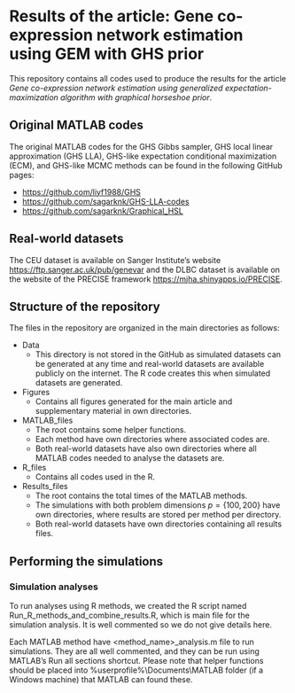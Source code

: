 
# Results of the article: Gene co-expression network estimation using GEM with GHS prior

This repository contains all codes used to produce the results for the
article *Gene co-expression network estimation using generalized
expectation-maximization algorithm with graphical horseshoe prior*.

## Original MATLAB codes

The original MATLAB codes for the GHS Gibbs sampler, GHS local linear
approximation (GHS LLA), GHS-like expectation conditional maximization
(ECM), and GHS-like MCMC methods can be found in the following GitHub
pages:

- <https://github.com/liyf1988/GHS>
- <https://github.com/sagarknk/GHS-LLA-codes>
- <https://github.com/sagarknk/Graphical_HSL>

## Real-world datasets

The CEU dataset is available on Sanger Institute’s website
<https://ftp.sanger.ac.uk/pub/genevar> and the DLBC dataset is available
on the website of the PRECISE framework
<https://mjha.shinyapps.io/PRECISE>.

## Structure of the repository

The files in the repository are organized in the main directories as
follows:

- Data
  - This directory is not stored in the GitHub as simulated datasets can
    be generated at any time and real-world datasets are available
    publicly on the internet. The R code creates this when simulated
    datasets are generated.
- Figures
  - Contains all figures generated for the main article and
    supplementary material in own directories.
- MATLAB_files
  - The root contains some helper functions.
  - Each method have own directories where associated codes are.
  - Both real-world datasets have also own directories where all MATLAB
    codes needed to analyse the datasets are.
- R_files
  - Contains all codes used in the R.
- Results_files
  - The root contains the total times of the MATLAB methods.
  - The simulations with both problem dimensions $p = \{100, 200\}$ have
    own directories, where results are stored per method per directory.
  - Both real-world datasets have own directories containing all results
    files.

## Performing the simulations

### Simulation analyses

To run analyses using R methods, we created the R script named
Run_R_methods_and_combine_results.R, which is main file for the
simulation analysis. It is well commented so we do not give details
here.

Each MATLAB method have <method_name>\_analysis.m file to run
simulations. They are all well commented, and they can be run using
MATLAB’s Run all sections shortcut. Please note that helper functions
should be placed into %userprofile%\Documents\MATLAB folder (if a
Windows machine) that MATLAB can found these.
